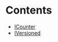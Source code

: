 

# Contents
- [ICounter](ICounter.sol/interface.ICounter.md)
- [IVersioned](IVersioned.sol/interface.IVersioned.md)
